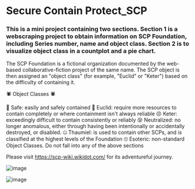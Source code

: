 # Secure Contain Protect_SCP
### This is a mini project containing two sections. Section 1 is a webscraping project to obtain information on SCP Foundation, including Series number, name and object class. Section 2 is to visualize object class in a countplot and a pie chart. 
 
 The SCP Foundation is a fictional organization documented by the web-based collaborative-fiction project of the same name. The SCP object is then assigned an "object class" (for example, "Euclid" or "Keter") based on the difficulty of containing it.  

🕷  Object Classes 🕷

🙂 Safe: easily and safely contained
🤔 Euclid: require more resources to contain completely or where containment isn't always reliable
😣 Keter: exceedingly difficult to contain consistently or reliably 
😵 Neutralized: no longer anomalous, either through having been intentionally or accidentally destroyed, or disabled.
🤐 Thaumiel: is used to contain other SCPs, and is classified at the highest levels of the Foundation
🙄 Esoteric: non-standard Object Classes. Do not fall into any of the above sections

Please visit https://scp-wiki.wikidot.com/ for its adventureful journey.

![image](https://user-images.githubusercontent.com/59931296/131261131-1abda099-9ae7-42e7-ba9f-d0a94d91cb48.png)

![image](https://user-images.githubusercontent.com/59931296/131262275-6363a799-4c4e-4943-8427-aa747ac95690.png)



